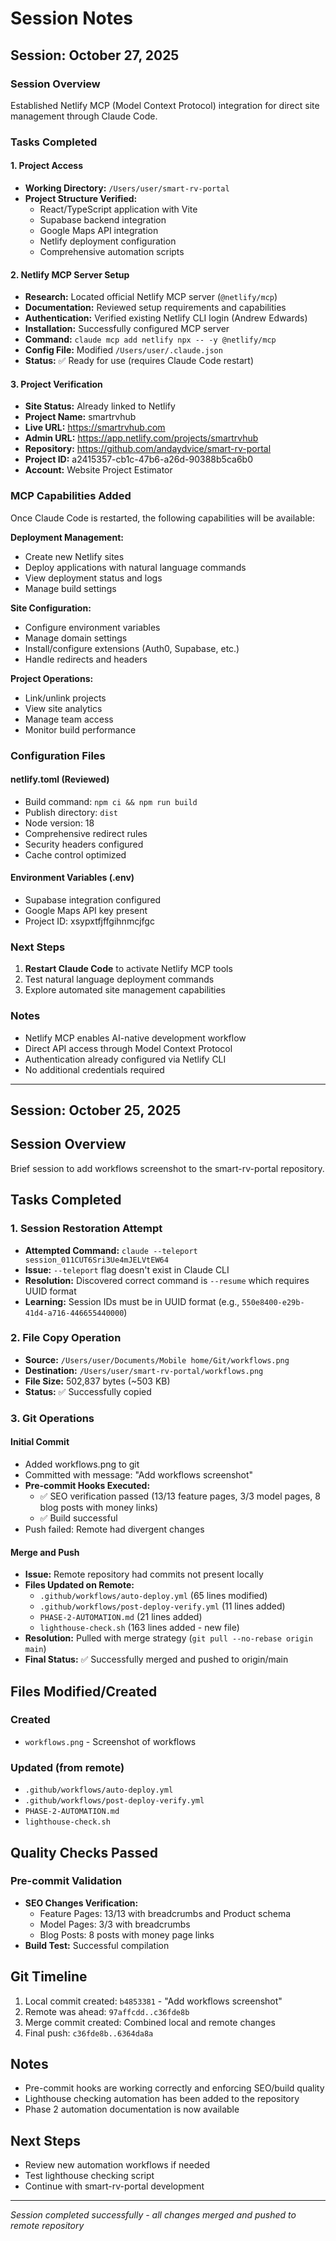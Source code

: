 # Session Notes

## Session: October 27, 2025

### Session Overview
Established Netlify MCP (Model Context Protocol) integration for direct site management through Claude Code.

### Tasks Completed

#### 1. Project Access
- **Working Directory:** `/Users/user/smart-rv-portal`
- **Project Structure Verified:**
  - React/TypeScript application with Vite
  - Supabase backend integration
  - Google Maps API integration
  - Netlify deployment configuration
  - Comprehensive automation scripts

#### 2. Netlify MCP Server Setup
- **Research:** Located official Netlify MCP server (`@netlify/mcp`)
- **Documentation:** Reviewed setup requirements and capabilities
- **Authentication:** Verified existing Netlify CLI login (Andrew Edwards)
- **Installation:** Successfully configured MCP server
- **Command:** `claude mcp add netlify npx -- -y @netlify/mcp`
- **Config File:** Modified `/Users/user/.claude.json`
- **Status:** ✅ Ready for use (requires Claude Code restart)

#### 3. Project Verification
- **Site Status:** Already linked to Netlify
- **Project Name:** smartrvhub
- **Live URL:** https://smartrvhub.com
- **Admin URL:** https://app.netlify.com/projects/smartrvhub
- **Repository:** https://github.com/andaydvice/smart-rv-portal
- **Project ID:** a2415357-cb1c-47b6-a26d-90388b5ca6b0
- **Account:** Website Project Estimator

### MCP Capabilities Added

Once Claude Code is restarted, the following capabilities will be available:

**Deployment Management:**
- Create new Netlify sites
- Deploy applications with natural language commands
- View deployment status and logs
- Manage build settings

**Site Configuration:**
- Configure environment variables
- Manage domain settings
- Install/configure extensions (Auth0, Supabase, etc.)
- Handle redirects and headers

**Project Operations:**
- Link/unlink projects
- View site analytics
- Manage team access
- Monitor build performance

### Configuration Files

#### netlify.toml (Reviewed)
- Build command: `npm ci && npm run build`
- Publish directory: `dist`
- Node version: 18
- Comprehensive redirect rules
- Security headers configured
- Cache control optimized

#### Environment Variables (.env)
- Supabase integration configured
- Google Maps API key present
- Project ID: xsypxtfjffgihnmcjfgc

### Next Steps
1. **Restart Claude Code** to activate Netlify MCP tools
2. Test natural language deployment commands
3. Explore automated site management capabilities

### Notes
- Netlify MCP enables AI-native development workflow
- Direct API access through Model Context Protocol
- Authentication already configured via Netlify CLI
- No additional credentials required

---

## Session: October 25, 2025

## Session Overview
Brief session to add workflows screenshot to the smart-rv-portal repository.

## Tasks Completed

### 1. Session Restoration Attempt
- **Attempted Command:** `claude --teleport session_011CUT6Sri3Ue4mJELVtEW64`
- **Issue:** `--teleport` flag doesn't exist in Claude CLI
- **Resolution:** Discovered correct command is `--resume` which requires UUID format
- **Learning:** Session IDs must be in UUID format (e.g., `550e8400-e29b-41d4-a716-446655440000`)

### 2. File Copy Operation
- **Source:** `/Users/user/Documents/Mobile home/Git/workflows.png`
- **Destination:** `/Users/user/smart-rv-portal/workflows.png`
- **File Size:** 502,837 bytes (~503 KB)
- **Status:** ✅ Successfully copied

### 3. Git Operations

#### Initial Commit
- Added workflows.png to git
- Committed with message: "Add workflows screenshot"
- **Pre-commit Hooks Executed:**
  - ✅ SEO verification passed (13/13 feature pages, 3/3 model pages, 8 blog posts with money links)
  - ✅ Build successful
- Push failed: Remote had divergent changes

#### Merge and Push
- **Issue:** Remote repository had commits not present locally
- **Files Updated on Remote:**
  - `.github/workflows/auto-deploy.yml` (65 lines modified)
  - `.github/workflows/post-deploy-verify.yml` (11 lines added)
  - `PHASE-2-AUTOMATION.md` (21 lines added)
  - `lighthouse-check.sh` (163 lines added - new file)
- **Resolution:** Pulled with merge strategy (`git pull --no-rebase origin main`)
- **Final Status:** ✅ Successfully merged and pushed to origin/main

## Files Modified/Created

### Created
- `workflows.png` - Screenshot of workflows

### Updated (from remote)
- `.github/workflows/auto-deploy.yml`
- `.github/workflows/post-deploy-verify.yml`
- `PHASE-2-AUTOMATION.md`
- `lighthouse-check.sh`

## Quality Checks Passed

### Pre-commit Validation
- **SEO Changes Verification:**
  - Feature Pages: 13/13 with breadcrumbs and Product schema
  - Model Pages: 3/3 with breadcrumbs
  - Blog Posts: 8 posts with money page links
- **Build Test:** Successful compilation

## Git Timeline
1. Local commit created: `b4853381` - "Add workflows screenshot"
2. Remote was ahead: `97affcdd..c36fde8b`
3. Merge commit created: Combined local and remote changes
4. Final push: `c36fde8b..6364da8a`

## Notes
- Pre-commit hooks are working correctly and enforcing SEO/build quality
- Lighthouse checking automation has been added to the repository
- Phase 2 automation documentation is now available

## Next Steps
- Review new automation workflows if needed
- Test lighthouse checking script
- Continue with smart-rv-portal development

---
*Session completed successfully - all changes merged and pushed to remote repository*

